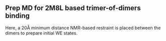 ## Prep MD for 2M8L based trimer-of-dimers binding

Here, a 20Å minimum distance NMR-based restraint is placed between the dimers to prepare initial WE states.

